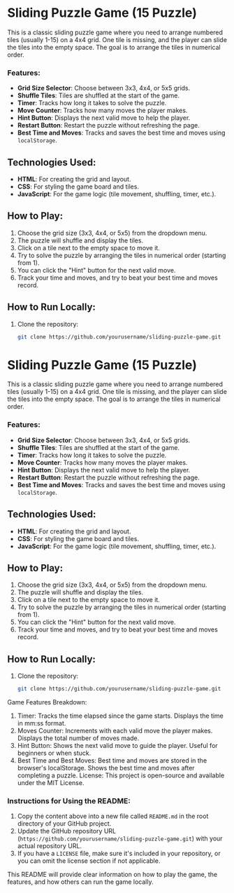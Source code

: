 # Sliding Puzzle Game (15 Puzzle)

This is a classic sliding puzzle game where you need to arrange numbered tiles (usually 1-15) on a 4x4 grid. One tile is missing, and the player can slide the tiles into the empty space. The goal is to arrange the tiles in numerical order.

### Features:
- **Grid Size Selector**: Choose between 3x3, 4x4, or 5x5 grids.
- **Shuffle Tiles**: Tiles are shuffled at the start of the game.
- **Timer**: Tracks how long it takes to solve the puzzle.
- **Move Counter**: Tracks how many moves the player makes.
- **Hint Button**: Displays the next valid move to help the player.
- **Restart Button**: Restart the puzzle without refreshing the page.
- **Best Time and Moves**: Tracks and saves the best time and moves using `localStorage`.

## Technologies Used:
- **HTML**: For creating the grid and layout.
- **CSS**: For styling the game board and tiles.
- **JavaScript**: For the game logic (tile movement, shuffling, timer, etc.).

## How to Play:
1. Choose the grid size (3x3, 4x4, or 5x5) from the dropdown menu.
2. The puzzle will shuffle and display the tiles.
3. Click on a tile next to the empty space to move it.
4. Try to solve the puzzle by arranging the tiles in numerical order (starting from 1).
5. You can click the "Hint" button for the next valid move.
6. Track your time and moves, and try to beat your best time and moves record.

## How to Run Locally:
1. Clone the repository:
   ```bash
   git clone https://github.com/yourusername/sliding-puzzle-game.git
# Sliding Puzzle Game (15 Puzzle)

This is a classic sliding puzzle game where you need to arrange numbered tiles (usually 1-15) on a 4x4 grid. One tile is missing, and the player can slide the tiles into the empty space. The goal is to arrange the tiles in numerical order.

### Features:
- **Grid Size Selector**: Choose between 3x3, 4x4, or 5x5 grids.
- **Shuffle Tiles**: Tiles are shuffled at the start of the game.
- **Timer**: Tracks how long it takes to solve the puzzle.
- **Move Counter**: Tracks how many moves the player makes.
- **Hint Button**: Displays the next valid move to help the player.
- **Restart Button**: Restart the puzzle without refreshing the page.
- **Best Time and Moves**: Tracks and saves the best time and moves using `localStorage`.

## Technologies Used:
- **HTML**: For creating the grid and layout.
- **CSS**: For styling the game board and tiles.
- **JavaScript**: For the game logic (tile movement, shuffling, timer, etc.).

## How to Play:
1. Choose the grid size (3x3, 4x4, or 5x5) from the dropdown menu.
2. The puzzle will shuffle and display the tiles.
3. Click on a tile next to the empty space to move it.
4. Try to solve the puzzle by arranging the tiles in numerical order (starting from 1).
5. You can click the "Hint" button for the next valid move.
6. Track your time and moves, and try to beat your best time and moves record.

## How to Run Locally:
1. Clone the repository:
   ```bash
   git clone https://github.com/yourusername/sliding-puzzle-game.git
Game Features Breakdown:
1. Timer:
Tracks the time elapsed since the game starts.
Displays the time in mm:ss format.
2. Moves Counter:
Increments with each valid move the player makes.
Displays the total number of moves made.
3. Hint Button:
Shows the next valid move to guide the player.
Useful for beginners or when stuck.
4. Best Time and Best Moves:
Best time and moves are stored in the browser's localStorage.
Shows the best time and moves after completing a puzzle.
License:
This project is open-source and available under the MIT License.


### Instructions for Using the README:
1. Copy the content above into a new file called `README.md` in the root directory of your GitHub project.
2. Update the GitHub repository URL (`https://github.com/yourusername/sliding-puzzle-game.git`) with your actual repository URL.
3. If you have a `LICENSE` file, make sure it's included in your repository, or you can omit the license section if not applicable.

This README will provide clear information on how to play the game, the features, and how others can run the game locally.
